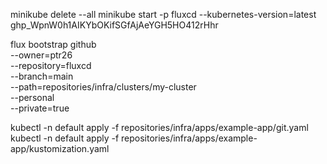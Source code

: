 minikube delete --all
minikube start -p fluxcd --kubernetes-version=latest
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

flux bootstrap github \
  --owner=ptr26 \
  --repository=fluxcd \
  --branch=main \
  --path=repositories/infra/clusters/my-cluster \
  --personal \
  --private=true

kubectl -n default apply -f repositories/infra/apps/example-app/git.yaml
kubectl -n default apply -f repositories/infra/apps/example-app/kustomization.yaml
